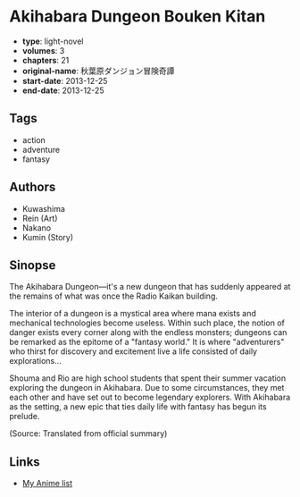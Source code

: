 # Akihabara Dungeon Bouken Kitan

-   **type**: light-novel
-   **volumes**: 3
-   **chapters**: 21
-   **original-name**: 秋葉原ダンジョン冒険奇譚
-   **start-date**: 2013-12-25
-   **end-date**: 2013-12-25

## Tags

-   action
-   adventure
-   fantasy

## Authors

-   Kuwashima
-   Rein (Art)
-   Nakano
-   Kumin (Story)

## Sinopse

The Akihabara Dungeon—it's a new dungeon that has suddenly appeared at the remains of what was once the Radio Kaikan building.

The interior of a dungeon is a mystical area where mana exists and mechanical technologies become useless. Within such place, the notion of danger exists every corner along with the endless monsters; dungeons can be remarked as the epitome of a "fantasy world." It is where "adventurers" who thirst for discovery and excitement live a life consisted of daily explorations...

Shouma and Rio are high school students that spent their summer vacation exploring the dungeon in Akihabara. Due to some circumstances, they met each other and have set out to become legendary explorers. With Akihabara as the setting, a new epic that ties daily life with fantasy has begun its prelude.

(Source: Translated from official summary)

## Links

-   [My Anime list](https://myanimelist.net/manga/63049/Akihabara_Dungeon_Bouken_Kitan)
